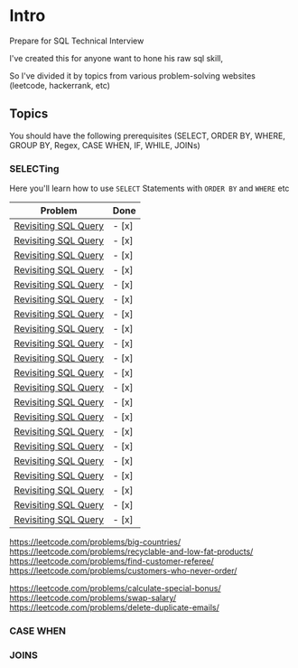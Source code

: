 # Intro

Prepare for SQL Technical Interview

I've created this for anyone want to hone his raw sql skill,

So I've divided it by topics from various problem-solving websites (leetcode, hackerrank, etc)

## Topics

You should have the following prerequisites
(SELECT, ORDER BY, WHERE, GROUP BY, Regex, CASE WHEN, IF, WHILE, JOINs)


  
### SELECTing

Here you'll learn how to use `SELECT` Statements with `ORDER BY` and `WHERE` etc

<table>
  <thead>
    <tr>
      <th>Problem</th>
      <th>Done</th>
    </tr>
  </thead>
  <tbody>
    <tr>
      <td>
        <a href="https://www.hackerrank.com/challenges/revising-the-select-query?isFullScreen=true">Revisiting SQL Query</a>
      </td>
      <td>
          - [x]
      </td>
     </tr>
     <tr>
      <td>
        <a href="https://www.hackerrank.com/challenges/revising-the-select-query-2?isFullScreen=true">Revisiting SQL Query</a>
      </td>
      <td>
          - [x]
      </td>
     </tr>
    <tr>
      <td>
        <a href="https://www.hackerrank.com/challenges/select-all-sql?isFullScreen=true">Revisiting SQL Query</a>
      </td>
      <td>
          - [x]
      </td>
     </tr>
     <tr>
      <td>
        <a href="https://www.hackerrank.com/challenges/select-by-id?isFullScreen=true">Revisiting SQL Query</a>
      </td>
      <td>
          - [x]
      </td>
     </tr>
    <tr>
      <td>
        <a href="https://www.hackerrank.com/challenges/select-by-id?isFullScreen=true">Revisiting SQL Query</a>
      </td>
      <td>
          - [x]
      </td>
     </tr>
     <tr>
      <td>
        <a href="https://www.hackerrank.com/challenges/japanese-cities-attributes?isFullScreen=true">Revisiting SQL Query</a>
      </td>
      <td>
          - [x]
      </td>
     </tr>
    <tr>
      <td>
        <a href="https://www.hackerrank.com/challenges/japanese-cities-name?isFullScreen=true">Revisiting SQL Query</a>
      </td>
      <td>
          - [x]
      </td>
     </tr>
     <tr>
      <td>
        <a href="https://www.hackerrank.com/challenges/weather-observation-station-1?isFullScreen=true">Revisiting SQL Query</a>
      </td>
      <td>
          - [x]
      </td>
     </tr>
    <tr>
      <td>
        <a href="https://www.hackerrank.com/challenges/weather-observation-station-2?isFullScreen=true">Revisiting SQL Query</a>
      </td>
      <td>
          - [x]
      </td>
     </tr>
     <tr>
      <td>
        <a href="https://www.hackerrank.com/challenges/weather-observation-station-3?isFullScreen=true">Revisiting SQL Query</a>
      </td>
      <td>
          - [x]
      </td>
     </tr>
    <tr>
      <td>
        <a href="https://www.hackerrank.com/challenges/weather-observation-station-4?isFullScreen=true">Revisiting SQL Query</a>
      </td>
      <td>
          - [x]
      </td>
     </tr>
     <tr>
      <td>
        <a href="https://www.hackerrank.com/challenges/weather-observation-station-5?isFullScreen=true">Revisiting SQL Query</a>
      </td>
      <td>
          - [x]
      </td>
     </tr>
    <tr>
      <td>
        <a href="https://www.hackerrank.com/challenges/weather-observation-station-6?isFullScreen=true">Revisiting SQL Query</a>
      </td>
      <td>
          - [x]
      </td>
     </tr>
     <tr>
      <td>
        <a href="https://www.hackerrank.com/challenges/weather-observation-station-7?isFullScreen=true">Revisiting SQL Query</a>
      </td>
      <td>
          - [x]
      </td>
     </tr>
    <tr>
      <td>
        <a href="https://www.hackerrank.com/challenges/weather-observation-station-8?isFullScreen=true">Revisiting SQL Query</a>
      </td>
      <td>
          - [x]
      </td>
     </tr>
     <tr>
      <td>
        <a href="https://www.hackerrank.com/challenges/weather-observation-station-9?isFullScreen=true">Revisiting SQL Query</a>
      </td>
      <td>
          - [x]
      </td>
     </tr>
    <tr>
      <td>
        <a href="https://www.hackerrank.com/challenges/weather-observation-station-9?isFullScreen=true">Revisiting SQL Query</a>
      </td>
      <td>
          - [x]
      </td>
     </tr>
    <tr>
      <td>
        <a href="https://www.hackerrank.com/challenges/weather-observation-station-9?isFullScreen=true">Revisiting SQL Query</a>
      </td>
      <td>
          - [x]
      </td>
     </tr>
    <tr>
      <td>
        <a href="https://www.hackerrank.com/challenges/weather-observation-station-9?isFullScreen=true">Revisiting SQL Query</a>
      </td>
      <td>
          - [x]
      </td>
     </tr>
    <tr>
      <td>
        <a href="https://www.hackerrank.com/challenges/weather-observation-station-9?isFullScreen=true">Revisiting SQL Query</a>
      </td>
      <td>
          - [x]
      </td>
     </tr>
    <tr>
      <td>
        <a href="https://www.hackerrank.com/challenges/weather-observation-station-9?isFullScreen=true">Revisiting SQL Query</a>
      </td>
      <td>
          - [x]
      </td>
     </tr>
  </tbody>
  
 </table>


https://leetcode.com/problems/big-countries/
https://leetcode.com/problems/recyclable-and-low-fat-products/
https://leetcode.com/problems/find-customer-referee/
https://leetcode.com/problems/customers-who-never-order/


https://leetcode.com/problems/calculate-special-bonus/
https://leetcode.com/problems/swap-salary/
https://leetcode.com/problems/delete-duplicate-emails/
### CASE WHEN

### JOINS
